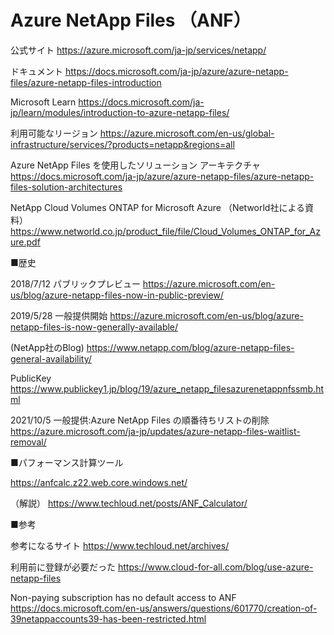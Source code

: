 # Azure NetApp Files （ANF）
公式サイト
https://azure.microsoft.com/ja-jp/services/netapp/

ドキュメント
https://docs.microsoft.com/ja-jp/azure/azure-netapp-files/azure-netapp-files-introduction

Microsoft Learn
https://docs.microsoft.com/ja-jp/learn/modules/introduction-to-azure-netapp-files/

利用可能なリージョン
https://azure.microsoft.com/en-us/global-infrastructure/services/?products=netapp&regions=all

Azure NetApp Files を使用したソリューション アーキテクチャ
https://docs.microsoft.com/ja-jp/azure/azure-netapp-files/azure-netapp-files-solution-architectures

NetApp Cloud Volumes ONTAP for Microsoft Azure （Networld社による資料）
https://www.networld.co.jp/product_file/file/Cloud_Volumes_ONTAP_for_Azure.pdf


■歴史

2018/7/12 パブリックプレビュー
https://azure.microsoft.com/en-us/blog/azure-netapp-files-now-in-public-preview/

2019/5/28 一般提供開始
https://azure.microsoft.com/en-us/blog/azure-netapp-files-is-now-generally-available/

(NetApp社のBlog) https://www.netapp.com/blog/azure-netapp-files-general-availability/

PublicKey https://www.publickey1.jp/blog/19/azure_netapp_filesazurenetappnfssmb.html

2021/10/5 一般提供:Azure NetApp Files の順番待ちリストの削除
https://azure.microsoft.com/ja-jp/updates/azure-netapp-files-waitlist-removal/

■パフォーマンス計算ツール

https://anfcalc.z22.web.core.windows.net/

（解説）
https://www.techloud.net/posts/ANF_Calculator/


■参考

参考になるサイト
https://www.techloud.net/archives/

利用前に登録が必要だった
https://www.cloud-for-all.com/blog/use-azure-netapp-files

Non-paying subscription has no default access to ANF
https://docs.microsoft.com/en-us/answers/questions/601770/creation-of-39netappaccounts39-has-been-restricted.html

